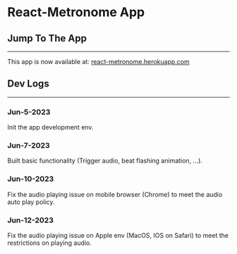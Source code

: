 # React-Metronome App

## Jump To The App

---

This app is now available at: [react-metronome.herokuapp.com](https://react-metronome.herokuapp.com/)

## Dev Logs

---

### Jun-5-2023

Init the app development env.

### Jun-7-2023

Built basic functionality (Trigger audio, beat flashing animation, ...).

### Jun-10-2023

Fix the audio playing issue on mobile browser (Chrome) to meet the audio auto play policy.

### Jun-12-2023

Fix the audio playing issue on Apple env (MacOS, IOS on Safari) to meet the restrictions on playing audio.
